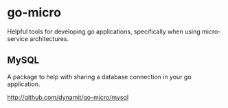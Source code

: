 # go-micro
Helpful tools for developing go applications, specifically when using micro-service architectures.

## MySQL

A package to help with sharing a database connection in your go application.

http://github.com/dynamit/go-micro/mysql